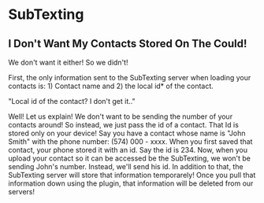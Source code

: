 # SubTexting

## I Don't Want My Contacts Stored On The Could!

We don't want it either! So we didn't!

First, the only information sent to the SubTexting server when loading your contacts is: 1) Contact name and 2) the local id* of the contact. 

"Local id of the contact? I don't get it.." 

Well! Let us explain! We don't want to be sending the number of your contacts around! So instead, we just pass the id of a contact. That Id is stored only on your device! Say you have a contact whose name is "John Smith" with the phone number: (574) 000 - xxxx. When you first saved that contact, your phone stored it with an id. Say the id is 234. Now, when you upload your contact so it can be accessed be the SubTexting, we won't be sending John's number. Instead, we'll send his id. In addition to that, the SubTexting server will store that information temporarely! Once you pull that information down using the plugin, that information will be deleted from our servers!
